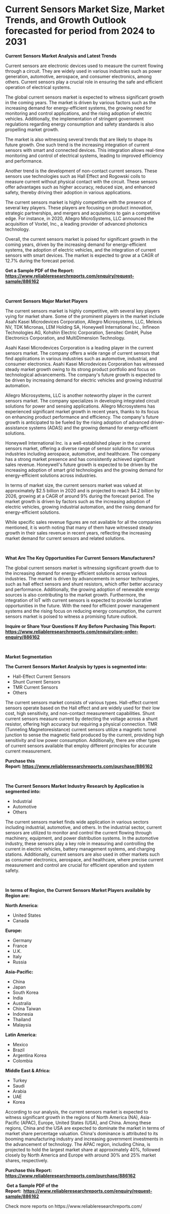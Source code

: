 <p><h1>Current Sensors Market Size, Market Trends, and Growth Outlook forecasted for period from 2024 to 2031</h1></p><p><strong>Current Sensors Market Analysis and Latest Trends</strong></p>
<p><p>Current sensors are electronic devices used to measure the current flowing through a circuit. They are widely used in various industries such as power generation, automotive, aerospace, and consumer electronics, among others. Current sensors play a crucial role in ensuring the safe and efficient operation of electrical systems.</p><p>The global current sensors market is expected to witness significant growth in the coming years. The market is driven by various factors such as the increasing demand for energy-efficient systems, the growing need for monitoring and control applications, and the rising adoption of electric vehicles. Additionally, the implementation of stringent government regulations regarding energy consumption and safety standards is also propelling market growth.</p><p>The market is also witnessing several trends that are likely to shape its future growth. One such trend is the increasing integration of current sensors with smart and connected devices. This integration allows real-time monitoring and control of electrical systems, leading to improved efficiency and performance.</p><p>Another trend is the development of non-contact current sensors. These sensors use technologies such as Hall Effect and Rogowski coils to measure current without physical contact with the circuit. These sensors offer advantages such as higher accuracy, reduced size, and enhanced safety, thereby driving their adoption in various applications.</p><p>The current sensors market is highly competitive with the presence of several key players. These players are focusing on product innovation, strategic partnerships, and mergers and acquisitions to gain a competitive edge. For instance, in 2020, Allegro MicroSystems, LLC announced the acquisition of Voxtel, Inc., a leading provider of advanced photonics technology.</p><p>Overall, the current sensors market is poised for significant growth in the coming years, driven by the increasing demand for energy-efficient systems, the adoption of electric vehicles, and the integration of current sensors with smart devices. The market is expected to grow at a CAGR of 12.7% during the forecast period.</p></p>
<p><strong>Get a Sample PDF of the Report:&nbsp; <a href="https://www.reliableresearchreports.com/enquiry/request-sample/886162">https://www.reliableresearchreports.com/enquiry/request-sample/886162</a></strong></p>
<p>&nbsp;</p>
<p><strong>Current Sensors Major Market Players</strong></p>
<p><p>The current sensors market is highly competitive, with several key players vying for market share. Some of the prominent players in the market include Asahi Kasei Microdevices Corporation, Allegro Microsystems, LLC, Melexis NV, TDK Micronas, LEM Holding SA, Honeywell International Inc., Infineon Technologies AG, Kohshin Electric Corporation, Sensitec GmbH, Pulse Electronics Corporation, and MultiDimension Technology.</p><p>Asahi Kasei Microdevices Corporation is a leading player in the current sensors market. The company offers a wide range of current sensors that find applications in various industries such as automotive, industrial, and consumer electronics. Asahi Kasei Microdevices Corporation has witnessed steady market growth owing to its strong product portfolio and focus on technological advancements. The company's future growth is expected to be driven by increasing demand for electric vehicles and growing industrial automation.</p><p>Allegro Microsystems, LLC is another noteworthy player in the current sensors market. The company specializes in developing integrated circuit solutions for power and sensing applications. Allegro Microsystems has experienced significant market growth in recent years, thanks to its focus on enhancing product performance and efficiency. The company's future growth is anticipated to be fueled by the rising adoption of advanced driver-assistance systems (ADAS) and the growing demand for energy-efficient solutions.</p><p>Honeywell International Inc. is a well-established player in the current sensors market, offering a diverse range of sensor solutions for various industries including aerospace, automotive, and healthcare. The company has a strong market presence and has consistently achieved significant sales revenue. Honeywell's future growth is expected to be driven by the increasing adoption of smart grid technologies and the growing demand for energy-efficient solutions across industries.</p><p>In terms of market size, the current sensors market was valued at approximately $2.5 billion in 2020 and is projected to reach $4.2 billion by 2026, growing at a CAGR of around 9% during the forecast period. The market growth is driven by factors such as the increasing adoption of electric vehicles, growing industrial automation, and the rising demand for energy-efficient solutions.</p><p>While specific sales revenue figures are not available for all the companies mentioned, it is worth noting that many of them have witnessed steady growth in their sales revenue in recent years, reflecting the increasing market demand for current sensors and related solutions.</p></p>
<p>&nbsp;</p>
<p><strong>What Are The Key Opportunities For Current Sensors Manufacturers?</strong></p>
<p><p>The global current sensors market is witnessing significant growth due to the increasing demand for energy-efficient solutions across various industries. The market is driven by advancements in sensor technologies, such as hall effect sensors and shunt resistors, which offer better accuracy and performance. Additionally, the growing adoption of renewable energy sources is also contributing to the market growth. Furthermore, the integration of IoT with current sensors is expected to provide lucrative opportunities in the future. With the need for efficient power management systems and the rising focus on reducing energy consumption, the current sensors market is poised to witness a promising future outlook.</p></p>
<p><strong>Inquire or Share Your Questions If Any Before Purchasing This Report: <a href="https://www.reliableresearchreports.com/enquiry/pre-order-enquiry/886162">https://www.reliableresearchreports.com/enquiry/pre-order-enquiry/886162</a></strong></p>
<p>&nbsp;</p>
<p><strong>Market Segmentation</strong></p>
<p><strong>The Current Sensors Market Analysis by types is segmented into:</strong></p>
<p><ul><li>Hall-Effect Current Sensors</li><li>Shunt Current Sensors</li><li>TMR Current Sensors</li><li>Others</li></ul></p>
<p><p>The current sensors market consists of various types. Hall-effect current sensors operate based on the Hall effect and are widely used for their low cost, high sensitivity, and non-contact measurement capabilities. Shunt current sensors measure current by detecting the voltage across a shunt resistor, offering high accuracy but requiring a physical connection. TMR (Tunneling Magnetoresistance) current sensors utilize a magnetic tunnel junction to sense the magnetic field produced by the current, providing high sensitivity and low power consumption. Additionally, there are other types of current sensors available that employ different principles for accurate current measurement.</p></p>
<p><strong>Purchase this Report:&nbsp;<a href="https://www.reliableresearchreports.com/purchase/886162">https://www.reliableresearchreports.com/purchase/886162</a></strong></p>
<p>&nbsp;</p>
<p><strong>The Current Sensors Market Industry Research by Application is segmented into:</strong></p>
<p><ul><li>Industrial</li><li>Automotive</li><li>Others</li></ul></p>
<p><p>The current sensors market finds wide application in various sectors including industrial, automotive, and others. In the industrial sector, current sensors are utilized to monitor and control the current flowing through machinery, equipment, and power distribution systems. In the automotive industry, these sensors play a key role in measuring and controlling the current in electric vehicles, battery management systems, and charging stations. Additionally, current sensors are also used in other markets such as consumer electronics, aerospace, and healthcare, where precise current measurement and control are crucial for efficient operation and system safety.</p></p>
<p>&nbsp;</p>
<p><strong>In terms of Region, the Current Sensors Market Players available by Region are:</strong></p>
<p>
    <p> <strong> North America: </strong>
        <ul>
            <li>United States</li>
            <li>Canada</li>
        </ul>
        </p> 
    <p> <strong> Europe: </strong>
        <ul>
            <li>Germany</li>
            <li>France</li>
            <li>U.K.</li>
            <li>Italy</li>
            <li>Russia</li>
        </ul>
        </p> 
    <p> <strong> Asia-Pacific: </strong>
        <ul>
            <li>China</li>
            <li>Japan</li>
            <li>South Korea</li>
            <li>India</li>
            <li>Australia</li>
            <li>China Taiwan</li>
            <li>Indonesia</li>
            <li>Thailand</li>
            <li>Malaysia</li>
        </ul>
        </p> 
    <p> <strong> Latin America: </strong>
        <ul>
            <li>Mexico</li>
            <li>Brazil</li>
            <li>Argentina Korea</li>
            <li>Colombia</li>
        </ul>
        </p> 
    <p> <strong> Middle East & Africa: </strong>
        <ul>
            <li>Turkey</li>
            <li>Saudi</li>
            <li>Arabia</li>
            <li>UAE</li>
            <li>Korea</li>
        </ul>
    </p>
    </p>
<p><p>According to our analysis, the current sensors market is expected to witness significant growth in the regions of North America (NA), Asia-Pacific (APAC), Europe, United States (USA), and China. Among these regions, China and the USA are expected to dominate the market in terms of market share percentage valuation. China's dominance is attributed to its booming manufacturing industry and increasing government investments in the advancement of technology. The APAC region, including China, is projected to hold the largest market share at approximately 40%, followed closely by North America and Europe with around 30% and 25% market shares, respectively.</p></p>
<p><strong>Purchase this Report: <a href="https://www.reliableresearchreports.com/purchase/886162">https://www.reliableresearchreports.com/purchase/886162</a></strong></p>
<p>&nbsp;<strong>Get a Sample PDF of the Report:&nbsp;&nbsp;<a href="https://www.reliableresearchreports.com/enquiry/request-sample/886162">https://www.reliableresearchreports.com/enquiry/request-sample/886162</a></strong></p>
<p><strong></strong></p>
<p>Check more reports on https://www.reliableresearchreports.com/</p>